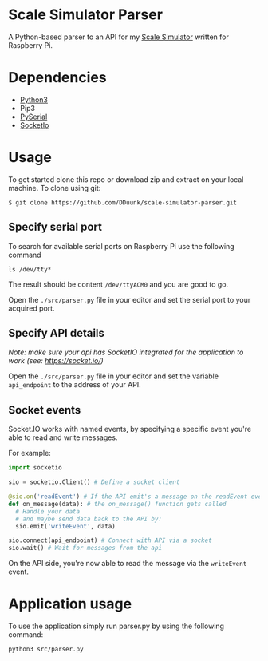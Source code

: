 # Scale Simulator Parser

A Python-based parser to an API for my [Scale Simulator](https://github.com/DDuunk/scale-simulator.git) written for Raspberry Pi.

# Dependencies

* [Python3](https://www.python.org/download/releases/3.0/)
* Pip3
* [PySerial](https://pyserial.readthedocs.io/en/latest/pyserial.html)
* [SocketIo](https://python-socketio.readthedocs.io/en/latest/server.html)

# Usage

To get started clone this repo or download zip and extract on your local machine. To clone using git:

```shell
$ git clone https://github.com/DDuunk/scale-simulator-parser.git
```

## Specify serial port

To search for available serial ports on Raspberry Pi use the following command

```shell
ls /dev/tty*
```

The result should be content ```/dev/ttyACM0``` and you are good to go.

Open the `./src/parser.py` file in your editor and set the serial port to your acquired port.

## Specify API details

*Note: make sure your api has SocketIO integrated for the application to work (see: https://socket.io/)*

Open the `./src/parser.py` file in your editor and set the variable `api_endpoint` to the address of your API.

## Socket events

Socket.IO works with named events, by specifying a specific event you're able to read and write messages.

For example: 

```python
import socketio

sio = socketio.Client() # Define a socket client

@sio.on('readEvent') # If the API emit's a message on the readEvent event
def on_message(data): # the on_message() function gets called
  # Handle your data
  # and maybe send data back to the API by:
  sio.emit('writeEvent', data)

sio.connect(api_endpoint) # Connect with API via a socket
sio.wait() # Wait for messages from the api
```

On the API side, you're now able to read the message via the `writeEvent` event.

# Application usage

To use the application simply run parser.py by using the following command: 

```shell
python3 src/parser.py
```